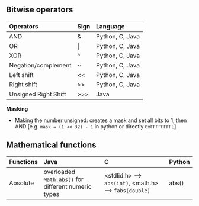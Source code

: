 ## Bitwise operators

| Operators | Sign | Language |
| :--- | :--- | :--- |
| AND | & | Python, C, Java |
| OR | \| | Python, C, Java |
| XOR | ^ | Python, C, Java |
| Negation/complement | ~ | Python, C, Java |
| Left shift | << | Python, C, Java |
| Right shift | >> | Python, C, Java |
| Unsigned Right Shift | >>> | Java |

**Masking**
- Making the number unsigned: creates a mask and set all bits to 1, then AND [e.g. `mask = (1 << 32) - 1` in python or directly `0xFFFFFFFFL`]

## Mathematical functions

| Functions | Java | C | Python |
| :--- | :--- | :--- | :--- |
| Absolute | overloaded `Math.abs()` for different numeric types | <stdlid.h> --> `abs(int)`, <math.h> --> `fabs(double)` | abs() | 
